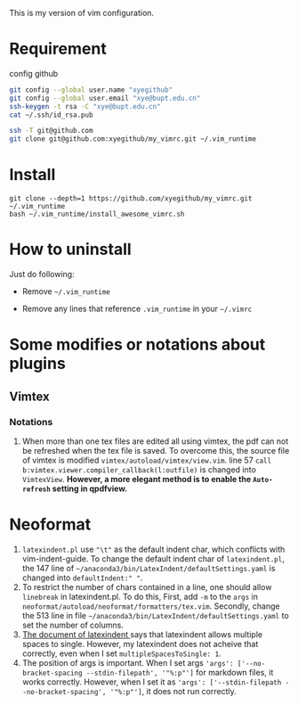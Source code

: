 This is my version of vim configuration.

# Requirement

config github

```bash
git config --global user.name "xyegithub"
git config --global user.email "xye@bupt.edu.cn"
ssh-keygen -t rsa -C "xye@bupt.edu.cn"
cat ~/.ssh/id_rsa.pub
```

```bash
ssh -T git@github.com
git clone git@github.com:xyegithub/my_vimrc.git ~/.vim_runtime
```

# Install

    git clone --depth=1 https://github.com/xyegithub/my_vimrc.git  ~/.vim_runtime
    bash ~/.vim_runtime/install_awesome_vimrc.sh

# How to uninstall

Just do following:

-   Remove `~/.vim_runtime`

-   Remove any lines that reference `.vim_runtime` in your `~/.vimrc`

# Some modifies or notations about plugins

## Vimtex

### Notations

1.  When more than one tex files are edited all using vimtex, the pdf can not be
    refreshed when the tex file is saved. To overcome this, the source file of
    vimtex is modified `vimtex/autoload/vimtex/view.vim`. line 57
    `call b:vimtex.viewer.compiler_callback(l:outfile)` is changed into
    `VimtexView`. **However, a more elegant method is to enable the
    `Auto-refresh` setting in qpdfview.**

# Neoformat

1.  `latexindent.pl` use `"\t"` as the default indent char, which conflicts with
    vim-indent-guide. To change the default indent char of `latexindent.pl`, the
    147 line of `~/anaconda3/bin/LatexIndent/defaultSettings.yaml` is changed
    into `defaultIndent:" "`.
2.  To restrict the number of chars contained in a line, one should allow
    `linebreak` in latexindent.pl. To do this, First, add `-m` to the `args` in
    `neoformat/autoload/neoformat/formatters/tex.vim`. Secondly, change the 513
    line in file `~/anaconda3/bin/LatexIndent/defaultSettings.yaml` to set the
    number of columns.
3.  [The document of latexindent ](https://ctan.math.illinois.edu/support/latexindent/documentation/latexindent.pdf)
    says that latexindent allows multiple spaces to single. However, my
    latexindent does not acheive that correctly, even when I set
    `multipleSpacesToSingle: 1`.
4.  The position of args is important. When I set args
    `'args': ['--no-bracket-spacing --stdin-filepath', '"%:p"']` for markdown
    files, it works correctly. However, when I set it as
    `'args': ['--stdin-filepath --no-bracket-spacing', '"%:p"']`, it does not
    run correctly.
